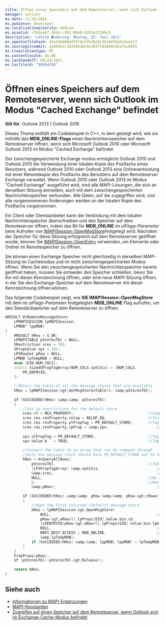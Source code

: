 ```yaml
---
title: Öffnen eines Speichers auf dem Remoteserver, wenn sich Outlook im Modus "Cached Exchange" befindet
manager: soliver
ms.date: 11/16/2014
ms.audience: Developer
ms.localizationpriority: medium
ms.assetid: cf01eab7-164d-c3b3-8bb0-9281e2119bc5
description: 'Letzte �nderung: Montag, 25. Juni 2012'
ms.openlocfilehash: 43a246880ddf67dc5fb3bedc5b19478a612ea2c3
ms.sourcegitcommit: a1d9041c20256616c9c183f7d1049142a7ac6991
ms.translationtype: MT
ms.contentlocale: de-DE
ms.lasthandoff: 09/24/2021
ms.locfileid: "59564316"
---
```

# <a name="open-a-store-on-the-remote-server-when-outlook-is-in-cached-exchange-mode"></a>Öffnen eines Speichers auf dem Remoteserver, wenn sich Outlook im Modus "Cached Exchange" befindet

**Gilt für**: Outlook 2013 | Outlook 2016 
  
Dieses Thema enthält ein Codebeispiel in C++, in dem gezeigt wird, wie sie mithilfe des **MDB_ONLINE-Flags** einen Nachrichtenspeicher auf dem Remoteserver öffnen, wenn sich Microsoft Outlook 2010 oder Microsoft Outlook 2013 im Modus "Cached Exchange" befindet. 
  
Der zwischengespeicherte Exchange modus ermöglicht Outlook 2010 und Outlook 2013 die Verwendung einer lokalen Kopie des Postfachs eines Benutzers, während Outlook 2010 oder Outlook 2013 eine Onlineverbindung mit einer Remotekopie des Postfachs des Benutzers auf dem Remoteserver Exchange verwaltet. Wenn Outlook 2010 oder Outlook 2013 im Modus "Cached Exchange" ausgeführt wird, sind alle MAPI-Lösungen, die sich an derselben Sitzung anmelden, auch mit dem zwischengespeicherten Nachrichtenspeicher verbunden. Alle Daten, auf die zugegriffen wird, und alle vorgenommenen Änderungen werden an der lokalen Kopie des Postfachs vorgenommen.
  
Ein Client oder Dienstanbieter kann die Verbindung mit dem lokalen Nachrichtenspeicher überschreiben und den Speicher auf dem Remoteserver öffnen, indem das Bit für **MDB_ONLINE** im  *ulFlags-Parameter*  beim Aufrufen von [IMAPISession::OpenMsgStore](imapisession-openmsgstore.md)festgelegt wird. Nachdem der Speicher für diese Sitzung erfolgreich auf dem Remoteserver geöffnet wurde, können Sie [IMAPISession::OpenEntry](imapisession-openentry.md) verwenden, um Elemente oder Ordner im Remotespeicher zu öffnen. 
  
Sie können einen Exchange Speicher nicht gleichzeitig in derselben MAPI-Sitzung im Cachemodus und im nicht zwischengespeicherten Modus öffnen. Wenn Sie den zwischengespeicherten Nachrichtenspeicher bereits geöffnet haben, müssen Sie entweder den Speicher schließen, bevor Sie ihn mit dieser Kennzeichnung öffnen, oder eine neue MAPI-Sitzung öffnen, in der Sie den Exchange-Speicher auf dem Remoteserver mit dieser Kennzeichnung öffnen können.
  
Das folgende Codebeispiel zeigt, wie **SIE IMAPISession::OpenMsgStore** mit dem im *ulFlags-Parameter* festgelegten **MDB_ONLINE** Flag aufrufen, um den Standardspeicher auf dem Remoteserver zu öffnen. 
  
```cpp
HRESULT HrRemoteMessageStore( 
    LPMAPISESSION lpMAPISession, 
    LPMDB* lppMDB) 
{ 
    HRESULT hRes = S_OK; 
    LPMAPITABLE pStoresTbl = NULL; 
    SRestriction sres = {0}; 
    SPropValue spv = {0}; 
    LPSRowSet pRow = NULL; 
    LPMDB lpTempMDB = NULL; 
    enum {EID,NUM_COLS}; 
    static SizedSPropTagArray(NUM_COLS,sptCols) = {NUM_COLS, 
        PR_ENTRYID, 
    }; 
 
    //Obtain the table of all the message stores that are available 
    hRes = lpMAPISession-&gt;GetMsgStoresTable(0, &amp;pStoresTbl); 
     
    if (SUCCEEDED(hRes) &amp;&amp; pStoresTbl) 
    { 
        //Set up restrictions for the default store 
        sres.rt = RES_PROPERTY;                                  //Comparing a property 
        sres.res.resProperty.relop = RELOP_EQ;                   //Testing equality 
        sres.res.resProperty.ulPropTag = PR_DEFAULT_STORE;       //Tag to compare 
        sres.res.resProperty.lpProp = &amp;spv;                      //Prop tag and value to compare against 
     
        spv.ulPropTag = PR_DEFAULT_STORE;                        //Tag type 
        spv.Value.b   = TRUE;                                    //Tag value 
     
        //Convert the table to an array that can be stepped through 
        //Only one message store should have PR_DEFAULT_STORE set to true, so that only one will be returned 
        hRes = HrQueryAllRows( 
            pStoresTbl,                                          //Table to query 
            (LPSPropTagArray) &amp;sptCols,                          //Which columns to obtain 
            &amp;sres,                                               //Restriction to use 
            NULL,                                                //No sort order 
            0,                                                   //Max number of rows (0 means no limit) 
            &amp;pRow);                                              //Array to return 
 
        if (SUCCEEDED(hRes) &amp;&amp; pRow &amp;&amp; pRow-&gt;cRows) 
        {     
            //Open the first returned (default) message store 
            hRes = lpMAPISession-&gt;OpenMsgStore( 
                NULL,                                                //Window handle for dialogs 
                pRow-&gt;aRow[0].lpProps[EID].Value.bin.cb,             //size and... 
                (LPENTRYID)pRow-&gt;aRow[0].lpProps[EID].Value.bin.lpb, //value of entry to open 
                NULL,                                                //Use default interface (IMsgStore) to open store 
                MAPI_BEST_ACCESS | MDB_ONLINE,                       //Flags 
                &amp;lpTempMDB);                                         //Pointer to put the store in 
            if (SUCCEEDED(hRes) &amp;&amp; lppMDB) lppMDB* = lpTempMDB; 
        } 
    } 
    FreeProws(pRow); 
    if (pStoresTbl) pStoresTbl-&gt;Release(); 
 
    return hRes; 
}

```

## <a name="see-also"></a>Siehe auch

- [Informationen zu MAPI-Ergänzungen](about-mapi-additions.md) 
- [MAPI-Konstanten](mapi-constants.md)
- [Zugreifen auf einen Speicher auf dem Remoteserver, wenn Outlook sich im Exchange-Cache-Modus befindet](how-to-access-store-on-remote-server-in-cached-exchange-mode.md)

